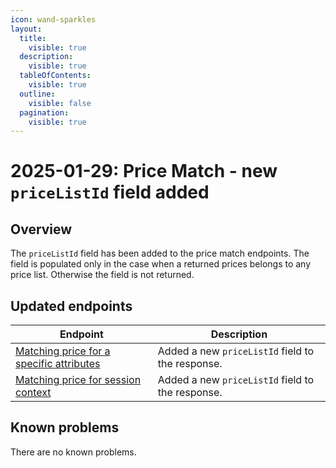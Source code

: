```yaml
---
icon: wand-sparkles
layout:
  title:
    visible: true
  description:
    visible: true
  tableOfContents:
    visible: true
  outline:
    visible: false
  pagination:
    visible: true
---
```


# 2025-01-29: Price Match - new `priceListId` field added

## Overview

The `priceListId` field  has been added to the price match endpoints. The field is populated only in the case when a returned prices belongs to any price list. Otherwise the field is not returned.

## Updated endpoints

| Endpoint                                                                 | Description                                                    |
| ----------------------------------------------------------------------   | ---------------------------------------------------------------|
| [Matching price for a specific attributes](https://developer.emporix.io/documentation-portal/api-references/prices-and-taxes/price-service/api-reference/price-matching#post-price-tenant-match-prices) | Added a new `priceListId` field to the response.                                     |
| [Matching price for session context](https://developer.emporix.io/documentation-portal/api-references/prices-and-taxes/price-service/api-reference/price-matching#post-price-tenant-match-prices-by-context)  | Added a new `priceListId` field to the response. |


## Known problems

There are no known problems.
